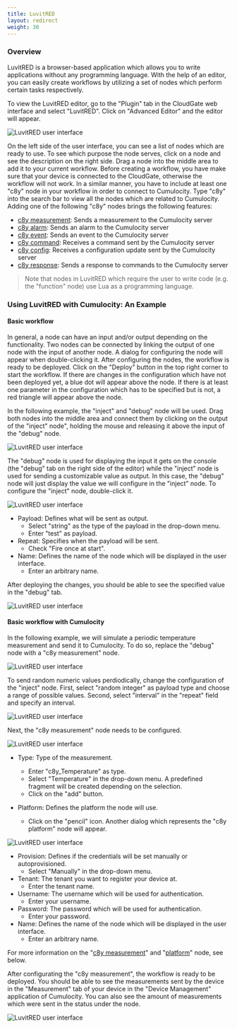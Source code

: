 ```yaml
---
title: LuvitRED
layout: redirect
weight: 30
---
```



### Overview

LuvitRED is a browser-based application which allows you to write applications without any programming language. With the help of an editor, you can easily create workflows by utilizing a set of nodes which perform certain tasks respectively.

To view the LuvitRED editor, go to the "Plugin" tab in the CloudGate web interface and select "LuvitRED". Click on "Advanced Editor" and the editor will appear.

![LuvitRED user interface](/guides/images/devices/cloudgate/luvitred.png)

On the left side of the user interface, you can see a list of nodes which are ready to use. To see which purpose the node serves, click on a node and see the description on the right side. Drag a node into the middle area to add it to your current workflow. Before creating a workflow, you have make sure that your device is connected to the CloudGate, otherwise the workflow will not work. In a similar manner, you have to include at least one "c8y" node in your workflow in order to connect to Cumulocity. Type "c8y" into the search bar to view all the nodes which are related to Cumulocity. Adding one of the following "c8y" nodes brings the following features:

* [c8y measurement](#measurement): Sends a measurement to the Cumulocity server
* [c8y alarm](#alarm): Sends an alarm to the Cumulocity server
* [c8y event](#event): Sends an event to the Cumulocity server
* [c8y command](#command): Receives a command sent by the Cumulocity server
* [c8y config](#config): Receives a configuration update sent by the Cumulocity server
* [c8y response](#response): Sends a response to commands to the Cumulocity server

> Note that nodes in LuvitRED which require the user to write code (e.g. the "function" node) use Lua as a programming language.

### Using LuvitRED with Cumulocity: An Example

#### Basic workflow

In general, a node can have an input and/or output depending on the functionality. Two nodes can be connected by linking the output of one node with the input of another node. A dialog for configuring the node will appear when double-clicking it. After configuring the nodes, the workflow is ready to be deployed. Click on the "Deploy" button in the top right corner to start the workflow. If there are changes in the configuration which have not been deployed yet, a blue dot will appear above the node. If there is at least one parameter in the configuration which has to be specified but is not, a red triangle will appear above the node.

In the following example, the "inject" and "debug" node will be used. Drag both nodes into the middle area and connect them by clicking on the output of the "inject" node", holding the mouse and releasing it above the input of the "debug" node.

![LuvitRED user interface](/guides/images/devices/cloudgate/basicflow.png)

The "debug" node is used for displaying the input it gets on the console (the "debug" tab on the right side of the editor) while the "inject" node is used for sending a customizable value as output. In this case, the "debug" node will just display the value we will configure in the "inject" node. To configure the "inject" node, double-click it.

![LuvitRED user interface](/guides/images/devices/cloudgate/injectdialog.png)

- Payload: Defines what will be sent as output.
  - Select "string" as the type of the payload in the drop-down menu.
  - Enter "test" as payload.
- Repeat: Specifies when the payload will be sent.
  - Check "Fire once at start".
- Name: Defines the name of the node which will be displayed in the user interface.
  - Enter an arbitrary name.

After deploying the changes, you should be able to see the specified value in the "debug" tab.

![LuvitRED user interface](/guides/images/devices/cloudgate/debug.png)

#### Basic workflow with Cumulocity

In the following example, we will simulate a periodic temperature measurement and send it to Cumulocity. To do so, replace the "debug" node with a "c8y measurement" node.

![LuvitRED user interface](/guides/images/devices/cloudgate/basiccumulocityflow.png)

To send random numeric values perdiodically, change the configuration of the "inject" node. First, select "random integer" as payload type and choose a range of possible values. Second, select "interval" in the "repeat" field and specify an interval.

![LuvitRED user interface](/guides/images/devices/cloudgate/basiccumulocityflowinjectdialog.png)

Next, the "c8y measurement" node needs to be configured.

![LuvitRED user interface](/guides/images/devices/cloudgate/basiccumulocityflowmeasurement.png)

- Type: Type of the measurement.
  - Enter "c8y_Temperature" as type.
  - Select "Temperature" in the drop-down menu. A predefined fragment will be created depending on the selection.
  - Click on the "add" button.

- Platform: Defines the platform the node will use.
  - Click on the "pencil" icon. Another dialog which represents the "c8y platform" node will appear.

![LuvitRED user interface](/guides/images/devices/cloudgate/basiccumulocityflowplatform.png)

- Provision: Defines if the credentials will be set manually or autoprovisioned.
  - Select "Manually" in the drop-down menu.
- Tenant: The tenant you want to register your device at.
  - Enter the tenant name.
- Username: The username which will be used for authentication.
  - Enter your username.
- Password: The password which will be used for authentication.
  - Enter your password.
- Name: Defines the name of the node which will be displayed in the user interface.
  - Enter an arbitrary name.

For more information on the "[c8y measurement](#measurement)" and "[platform](#platform)" node, see below.

After configurating the "c8y measurement", the workflow is ready to be deployed. You should be able to see the measurements sent by the device in the "Measurement" tab of your device in the "Device Management" application of Cumulocity. You can also see the amount of measurements which were sent in the status under the node.

![LuvitRED user interface](/guides/images/devices/cloudgate/temperaturemeasurements.png)